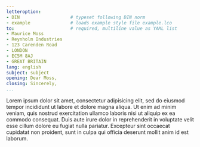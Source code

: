```yaml
---
letteroption:
- DIN					# typeset following DIN norm
- example				# loads example style file example.lco
to:						# required, multiline value as YAML list
- Maurice Moss
- Reynholm Industries
- 123 Carenden Road
- LONDON
- EC5M 8AJ
- GREAT BRITAIN
lang: english
subject: subject
opening: Dear Moss,
closing: Sincerely,
...
```


<!-- This is the actual letter content -->

Lorem ipsum dolor sit amet, consectetur adipisicing elit, sed do eiusmod
tempor incididunt ut labore et dolore magna aliqua. Ut enim ad minim
veniam, quis nostrud exercitation ullamco laboris nisi ut aliquip ex ea
commodo consequat. Duis aute irure dolor in reprehenderit in voluptate
velit esse cillum dolore eu fugiat nulla pariatur. Excepteur sint
occaecat cupidatat non proident, sunt in culpa qui officia deserunt
mollit anim id est laborum.
